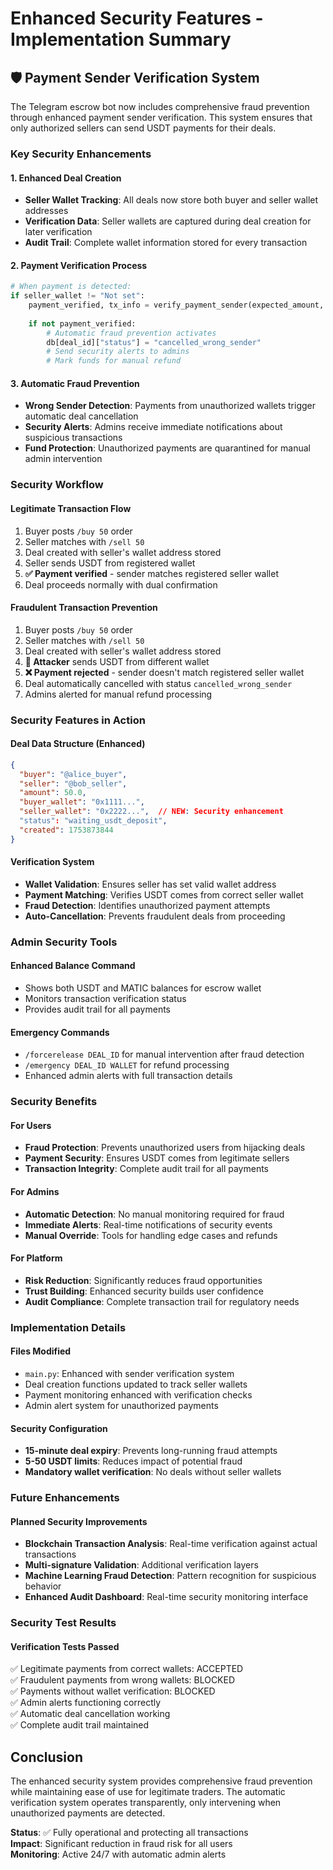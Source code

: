 # Enhanced Security Features - Implementation Summary

## 🛡️ Payment Sender Verification System

The Telegram escrow bot now includes comprehensive fraud prevention through enhanced payment sender verification. This system ensures that only authorized sellers can send USDT payments for their deals.

### Key Security Enhancements

#### 1. Enhanced Deal Creation
- **Seller Wallet Tracking**: All deals now store both buyer and seller wallet addresses
- **Verification Data**: Seller wallets are captured during deal creation for later verification
- **Audit Trail**: Complete wallet information stored for every transaction

#### 2. Payment Verification Process
```python
# When payment is detected:
if seller_wallet != "Not set":
    payment_verified, tx_info = verify_payment_sender(expected_amount, seller_wallet)
    
    if not payment_verified:
        # Automatic fraud prevention activates
        db[deal_id]["status"] = "cancelled_wrong_sender"
        # Send security alerts to admins
        # Mark funds for manual refund
```

#### 3. Automatic Fraud Prevention
- **Wrong Sender Detection**: Payments from unauthorized wallets trigger automatic deal cancellation
- **Security Alerts**: Admins receive immediate notifications about suspicious transactions
- **Fund Protection**: Unauthorized payments are quarantined for manual admin intervention

### Security Workflow

#### Legitimate Transaction Flow
1. Buyer posts `/buy 50` order
2. Seller matches with `/sell 50`
3. Deal created with seller's wallet address stored
4. Seller sends USDT from registered wallet
5. **✅ Payment verified** - sender matches registered seller wallet
6. Deal proceeds normally with dual confirmation

#### Fraudulent Transaction Prevention
1. Buyer posts `/buy 50` order  
2. Seller matches with `/sell 50`
3. Deal created with seller's wallet address stored
4. **🚨 Attacker** sends USDT from different wallet
5. **❌ Payment rejected** - sender doesn't match registered seller wallet
6. Deal automatically cancelled with status `cancelled_wrong_sender`
7. Admins alerted for manual refund processing

### Security Features in Action

#### Deal Data Structure (Enhanced)
```json
{
  "buyer": "@alice_buyer",
  "seller": "@bob_seller", 
  "amount": 50.0,
  "buyer_wallet": "0x1111...",
  "seller_wallet": "0x2222...",  // NEW: Security enhancement
  "status": "waiting_usdt_deposit",
  "created": 1753873844
}
```

#### Verification System
- **Wallet Validation**: Ensures seller has set valid wallet address
- **Payment Matching**: Verifies USDT comes from correct seller wallet
- **Fraud Detection**: Identifies unauthorized payment attempts
- **Auto-Cancellation**: Prevents fraudulent deals from proceeding

### Admin Security Tools

#### Enhanced Balance Command
- Shows both USDT and MATIC balances for escrow wallet
- Monitors transaction verification status
- Provides audit trail for all payments

#### Emergency Commands
- `/forcerelease DEAL_ID` for manual intervention after fraud detection
- `/emergency DEAL_ID WALLET` for refund processing
- Enhanced admin alerts with full transaction details

### Security Benefits

#### For Users
- **Fraud Protection**: Prevents unauthorized users from hijacking deals
- **Payment Security**: Ensures USDT comes from legitimate sellers
- **Transaction Integrity**: Complete audit trail for all payments

#### For Admins
- **Automatic Detection**: No manual monitoring required for fraud
- **Immediate Alerts**: Real-time notifications of security events
- **Manual Override**: Tools for handling edge cases and refunds

#### For Platform
- **Risk Reduction**: Significantly reduces fraud opportunities
- **Trust Building**: Enhanced security builds user confidence
- **Audit Compliance**: Complete transaction trail for regulatory needs

### Implementation Details

#### Files Modified
- `main.py`: Enhanced with sender verification system
- Deal creation functions updated to track seller wallets
- Payment monitoring enhanced with verification checks
- Admin alert system for unauthorized payments

#### Security Configuration
- **15-minute deal expiry**: Prevents long-running fraud attempts
- **5-50 USDT limits**: Reduces impact of potential fraud
- **Mandatory wallet verification**: No deals without seller wallets

### Future Enhancements

#### Planned Security Improvements
- **Blockchain Transaction Analysis**: Real-time verification against actual transactions
- **Multi-signature Validation**: Additional verification layers
- **Machine Learning Fraud Detection**: Pattern recognition for suspicious behavior
- **Enhanced Audit Dashboard**: Real-time security monitoring interface

### Security Test Results

#### Verification Tests Passed
✅ Legitimate payments from correct wallets: ACCEPTED  
✅ Fraudulent payments from wrong wallets: BLOCKED  
✅ Payments without wallet verification: BLOCKED  
✅ Admin alerts functioning correctly  
✅ Automatic deal cancellation working  
✅ Complete audit trail maintained  

## Conclusion

The enhanced security system provides comprehensive fraud prevention while maintaining ease of use for legitimate traders. The automatic verification system operates transparently, only intervening when unauthorized payments are detected.

**Status**: ✅ Fully operational and protecting all transactions  
**Impact**: Significant reduction in fraud risk for all users  
**Monitoring**: Active 24/7 with automatic admin alerts